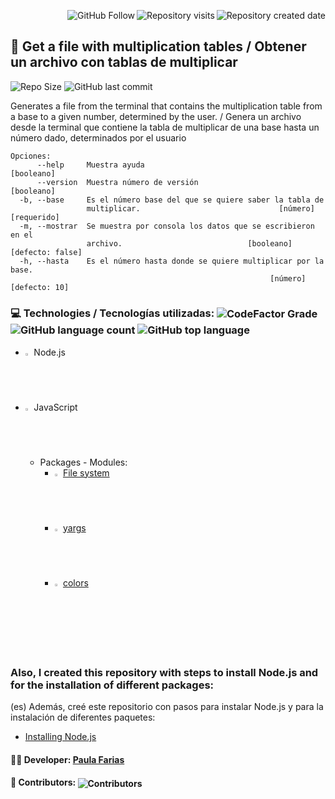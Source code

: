 <!--Create Badges on https://pufler.dev/git-badges/ and https://shields.io/category/social-->

<img alt="Repository created date" align="right" src="https://badges.pufler.dev/created/pauladanielafarias/archivo-tablas-multiplicar?style=social&color=black&logo=github"> <img alt="Repository visits" align="right" src="https://badges.pufler.dev/visits/pauladanielafarias/archivo-tablas-multiplicar?style=social&color=purple&logo=github"> <a src="https://github.com/pauladanielafarias/?tab=follow"><img alt="GitHub Follow" align="right" src="https://img.shields.io/github/followers/pauladanielafarias?label=Follow&style=social"></a> 
<br>


## :1234: Get a file with multiplication tables / Obtener un archivo con tablas de multiplicar
<img alt="Repo Size" src="https://img.shields.io/github/repo-size/pauladanielafarias/archivo-tablas-multiplicar?style=flat&logo=github">  <img alt="GitHub last commit" src="https://img.shields.io/github/last-commit/pauladanielafarias/archivo-tablas-multiplicar">

Generates a file from the terminal that contains the multiplication table from a base to a given number, determined by the user. / Genera un archivo desde la terminal que contiene la tabla de multiplicar de una base hasta un número dado, determinados por el usuario

```
Opciones:
      --help     Muestra ayuda                                        [booleano]
      --version  Muestra número de versión                            [booleano]
  -b, --base     Es el número base del que se quiere saber la tabla de
                 multiplicar.                               [número] [requerido]
  -m, --mostrar  Se muestra por consola los datos que se escribieron en el
                 archivo.                            [booleano] [defecto: false]
  -h, --hasta    Es el número hasta donde se quiere multiplicar por la base.
                                                          [número] [defecto: 10]
```

### :computer: Technologies / Tecnologías utilizadas: <img align="center" alt="CodeFactor Grade" src="https://img.shields.io/codefactor/grade/github/pauladanielafarias/archivo-tablas-multiplicar/master?&logo=codefactor&logoColor=green"> <img align="center" alt="GitHub language count" src="https://img.shields.io/github/languages/count/pauladanielafarias/archivo-tablas-multiplicar">  <img alt="GitHub top language" align="center" src="https://img.shields.io/github/languages/top/pauladanielafarias/archivo-tablas-multiplicar">

- <img width="2%" src="https://www.vectorlogo.zone/logos/nodejs/nodejs-icon.svg"> Node.js
- <img width="2%" src="https://www.vectorlogo.zone/logos/javascript/javascript-icon.svg"> JavaScript
  - Packages - Modules:
    - <img width="2%" src="https://www.vectorlogo.zone/logos/nodejs/nodejs-icon.svg"> [File system](https://nodejs.org/docs/latest-v14.x/api/fs.html)
    - <img width="2%" src="https://www.vectorlogo.zone/logos/nodejs/nodejs-icon.svg"> [yargs](https://www.npmjs.com/package/yargs)
    - <img width="2%" src="https://www.vectorlogo.zone/logos/nodejs/nodejs-icon.svg"> [colors](https://www.npmjs.com/package/colors)

 <br>

### Also,  I created this repository with steps to install Node.js and for the installation of different packages: 
(es) Además, creé este repositorio con pasos para instalar Node.js y para la instalación de diferentes paquetes: 

- [Installing Node.js](https://github.com/pauladanielafarias/node.js)

#### :woman_technologist: **Developer:** [Paula Farias](https://linkedin.com/in/paulafarias)

#### :busts_in_silhouette: Contributors: <img alt="Contributors" align="center" src="https://badges.pufler.dev/contributors/pauladanielafarias/archivo-tablas-multiplicar?size=50&padding=5&bots=true">

